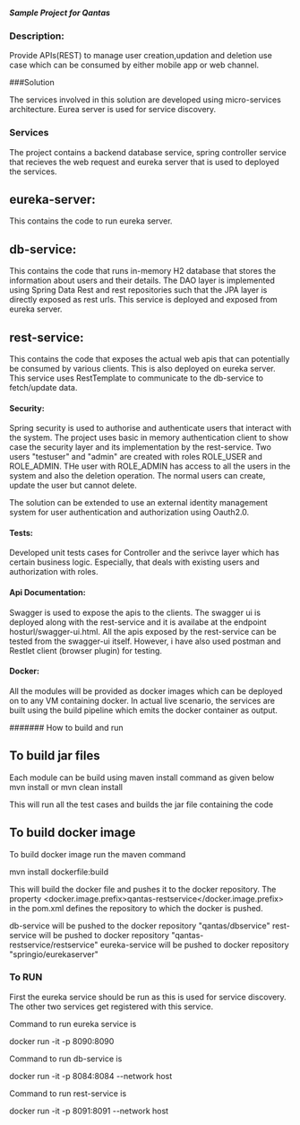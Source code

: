 ##### Sample Project for Qantas


### Description: 

Provide APIs(REST) to manage user creation,updation and deletion use case which can be consumed by either mobile app or web channel.

###Solution
 
The services involved in this solution are developed using micro-services architecture. Eurea server is used for service discovery. 

### Services

The project contains a backend database service, spring controller service that recieves the web request and eureka server that is used to deployed the services.

 ## eureka-server: 
 This contains the code to run eureka server.
 
 ## db-service:  
 This contains the code that runs in-memory H2 database that stores the information about users and their details. The DAO layer is implemented using Spring Data Rest and rest repositories such that the JPA layer is directly exposed as rest urls. This service is deployed and exposed from eureka server. 
 
 ## rest-service:  
 This contains the code that exposes the actual web apis that can potentially be consumed by various clients. This is also deployed on eureka server. This service uses RestTemplate to communicate to the db-service to fetch/update data.
 
 #### Security:  
 Spring security is used to authorise and authenticate users that interact with the system. The project uses basic in memory authentication client to show case the security layer and its implementation by the rest-service. Two users "testuser" and "admin" are created with roles ROLE_USER and ROLE_ADMIN.  THe user with ROLE_ADMIN has access to all the users in the system and also the deletion operation.  The normal users can create, update the user but cannot delete. 
 
 
 The solution can be extended to use an external identity management system for user authentication and authorization using Oauth2.0.
 
 #### Tests:  
 Developed unit tests cases for Controller and the serivce layer which has certain business logic. Especially, that deals with existing users and authorization with roles.  
 
 #### Api Documentation:  
 Swagger is used to expose the apis to the clients.  The swagger ui is deployed along with the rest-service and it is availabe at the endpoint hosturl/swagger-ui.html. All the apis exposed by the rest-service can be tested from the swagger-ui itself. However, i have also used postman and Restlet client (browser plugin) for testing. 
 
 #### Docker: 
 All the modules will be provided as docker images which can be deployed on to any VM containing docker. 
		In actual live scenario, the services are built using the build pipeline which emits the docker container as output.

####### How to build and run

## To build jar files

Each module can be build using maven install command as given below
mvn install  or mvn clean install

This will run all the test cases and builds the jar file containing the code

## To build docker image

To build docker image run the maven command

mvn install dockerfile:build 

This will build the docker file and pushes it to the docker repository. The property 
<docker.image.prefix>qantas-restservice</docker.image.prefix> in the pom.xml defines the repository to which the docker is pushed. 

db-service will be pushed to the docker repository "qantas/dbservice"
rest-service will be pushed to docker repository "qantas-restservice/restservice"
eureka-service will be pushed to docker repository "springio/eurekaserver"


### To RUN

First the eureka service should be run as this is used for service discovery.  The other two services get registered with this service.

Command to run eureka service is 

docker run -it -p 8090:8090 <dockerimageid>

Command to run db-service is 

docker run -it -p 8084:8084 --network host <dockerimageid>

Command to run rest-service is 

docker run -it -p 8091:8091 --network host <dockerimageid>








 
